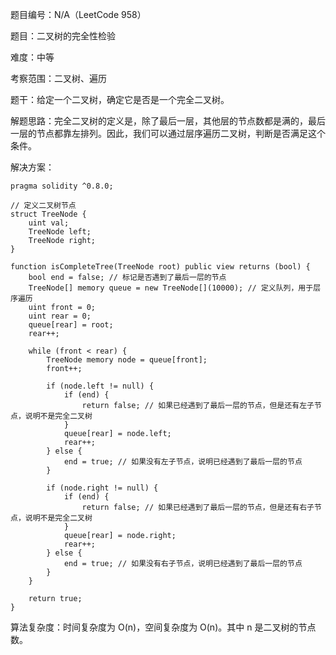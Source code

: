 题目编号：N/A（LeetCode 958）

题目：二叉树的完全性检验

难度：中等

考察范围：二叉树、遍历

题干：给定一个二叉树，确定它是否是一个完全二叉树。

解题思路：完全二叉树的定义是，除了最后一层，其他层的节点数都是满的，最后一层的节点都靠左排列。因此，我们可以通过层序遍历二叉树，判断是否满足这个条件。

解决方案：

```
pragma solidity ^0.8.0;

// 定义二叉树节点
struct TreeNode {
    uint val;
    TreeNode left;
    TreeNode right;
}

function isCompleteTree(TreeNode root) public view returns (bool) {
    bool end = false; // 标记是否遇到了最后一层的节点
    TreeNode[] memory queue = new TreeNode[](10000); // 定义队列，用于层序遍历
    uint front = 0;
    uint rear = 0;
    queue[rear] = root;
    rear++;

    while (front < rear) {
        TreeNode memory node = queue[front];
        front++;

        if (node.left != null) {
            if (end) {
                return false; // 如果已经遇到了最后一层的节点，但是还有左子节点，说明不是完全二叉树
            }
            queue[rear] = node.left;
            rear++;
        } else {
            end = true; // 如果没有左子节点，说明已经遇到了最后一层的节点
        }

        if (node.right != null) {
            if (end) {
                return false; // 如果已经遇到了最后一层的节点，但是还有右子节点，说明不是完全二叉树
            }
            queue[rear] = node.right;
            rear++;
        } else {
            end = true; // 如果没有右子节点，说明已经遇到了最后一层的节点
        }
    }

    return true;
}
```

算法复杂度：时间复杂度为 O(n)，空间复杂度为 O(n)。其中 n 是二叉树的节点数。
